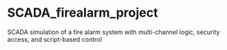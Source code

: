 # SCADA_firealarm_project
SCADA simulation of a fire alarm system with multi-channel logic, security access, and script-based control
